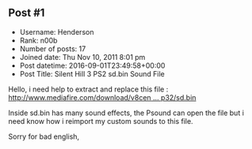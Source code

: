 ## Post #1
- Username: Henderson
- Rank: n00b
- Number of posts: 17
- Joined date: Thu Nov 10, 2011 8:01 pm
- Post datetime: 2016-09-01T23:49:58+00:00
- Post Title: Silent Hill 3 PS2 sd.bin Sound File

Hello, i need help to extract and replace this file : [http://www.mediafire.com/download/v8cen ... p32/sd.bin](http://www.mediafire.com/download/v8cen3876d2hp32/sd.bin)

Inside sd.bin has many sound effects, the Psound can open the file but i need know how i reimport my custom sounds to this file.

Sorry for bad english,
